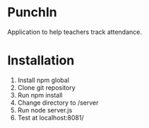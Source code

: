 # PunchIn
Application to help teachers track attendance.

# Installation

1. Install npm global
2. Clone git repository
3. Run npm install
4. Change directory to /server
5. Run node server.js
6. Test at localhost:8081/
